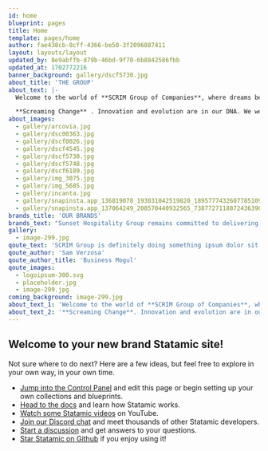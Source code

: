 ```yaml
---
id: home
blueprint: pages
title: Home
template: pages/home
author: fae438cb-8cff-4366-be50-3f2096887411
layout: layouts/layout
updated_by: 8e9abffb-d79b-46bd-9f70-6b8842586fbb
updated_at: 1702772216
banner_background: gallery/dscf5730.jpg
about_title: 'THE GROUP'
about_text: |-
  Welcome to the world of **SCRIM Group of Companies**, where dreams become reality, and every experience is truly extraordinary and we are up for more new concepts that screams change, sustainability and to improve quality of living.

  **Screaming Change** . Innovation and evolution are in our DNA. We welcome change with open arms, embracing new concepts, and ideas that keep us at the forefront of the entertainment landscape. Our adaptability ensures that we stay ahead of trends, continuously elevating our offerings to meet the evolving needs and desires of our audience.
about_images:
  - gallery/arcovia.jpg
  - gallery/dsc00363.jpg
  - gallery/dscf0026.jpg
  - gallery/dscf4545.jpg
  - gallery/dscf5730.jpg
  - gallery/dscf5748.jpg
  - gallery/dscf6189.jpg
  - gallery/img_3075.jpg
  - gallery/img_5685.jpg
  - gallery/incanta.jpg
  - gallery/snapinsta.app_136819078_193031042519820_1895777432607785109_n_1080.jpg
  - gallery/snapinsta.app_137064249_208570440932565_7387727118872436390_n_1080.jpg
brands_title: 'OUR BRANDS'
brands_text: "Sunset Hospitality Group remains committed to delivering unparalleled hospitality concepts, exceptional lifestyle experiences, unforgettable entertainment acts and culinary excellence. That's why we have tailored our offerings to cater to the needs of lifestyle enthusiasts through our four distinct divisions: Hotels & Resorts, Daylife, Dining, and Nightlife."
gallery:
  - image-299.jpg
qoute_text: 'SCRIM Group is definitely doing something ipsum dolor sit amet, consectetur adipiscing elit. Curabitur auctor ultrices enim a tincidunt. Vivamus sed dui ultrices, consectetur ipsum ut, sollicitudin orci. Nunc eu metus ac ligula porttitor dapibus at id tellus.'
qoute_author: 'Sam Verzosa'
qoute_author_title: 'Business Mogul'
qoute_images:
  - logoipsum-300.svg
  - placeholder.jpg
  - image-299.jpg
coming_background: image-299.jpg
about_text_1: 'Welcome to the world of **SCRIM Group of Companies**, where dreams become reality, and every experience is truly extraordinary and we are up for more new concepts that screams change, sustainability and to improve quality of living.'
about_text_2: '**Screaming Change**. Innovation and evolution are in our DNA. We welcome change with open arms, embracing new concepts, and ideas that keep us at the forefront of the entertainment landscape. Our adaptability ensures that we stay ahead of trends, continuously elevating our offerings to meet the evolving needs and desires of our audience.'
---
```

## Welcome to your new brand Statamic site!

Not sure where to do next? Here are a few ideas, but feel free to explore in your own way, in your own time.

- [Jump into the Control Panel](/cp) and edit this page or begin setting up your own collections and blueprints.
- [Head to the docs](https://statamic.dev) and learn how Statamic works.
- [Watch some Statamic videos](https://youtube.com/statamic) on YouTube.
- [Join our Discord chat](https://statamic.com/discord) and meet thousands of other Statamic developers.
- [Start a discussion](https://github.com/statamic/cms/discussions) and get answers to your questions.
- [Star Statamic on Github](https://github.com/statamic/cms) if you enjoy using it!